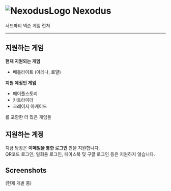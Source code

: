 # ![NexodusLogo](https://i.imgur.com/q5YfFd9.png) Nexodus

서드파티 넥슨 게임 런쳐  

----

## 지원하는 게임

**현재 지원되는 게임**
 * 배틀라이트 (아레나, 로얄)  

**지원 예정인 게임**
 * 메이플스토리  
 * 카트라이더  
 * 크레이지 아케이드

 를 포함한 더 많은 게임들

## 지원하는 계정
지금 당장은 **이메일을 통한 로그인** 만을 지원합니다.  
QR코드 로그인, 일회용 로그인, 페이스북 및 구글 로그인 등은 지원하지 않습니다.

## Screenshots
(현재 개발 중)
